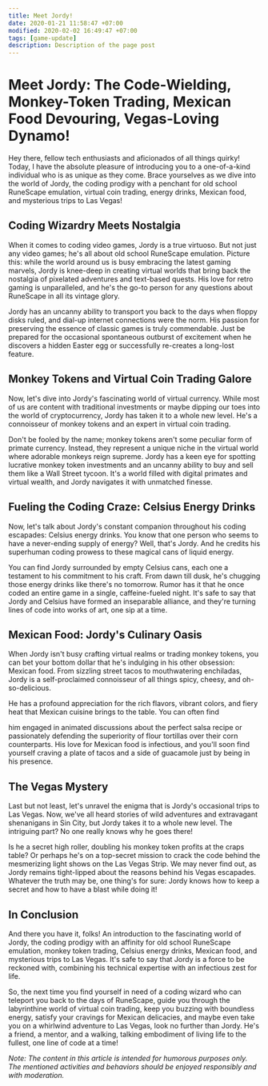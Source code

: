 ```yaml
---
title: Meet Jordy!
date: 2020-01-21 11:58:47 +07:00
modified: 2020-02-02 16:49:47 +07:00
tags: [game-update]
description: Description of the page post
---
```



# Meet Jordy: The Code-Wielding, Monkey-Token Trading, Mexican Food Devouring, Vegas-Loving Dynamo!


Hey there, fellow tech enthusiasts and aficionados of all things quirky! Today, I have the absolute pleasure of introducing you to a one-of-a-kind individual who is as unique as they come. Brace yourselves as we dive into the world of Jordy, the coding prodigy with a penchant for old school RuneScape emulation, virtual coin trading, energy drinks, Mexican food, and mysterious trips to Las Vegas!

## Coding Wizardry Meets Nostalgia

When it comes to coding video games, Jordy is a true virtuoso. But not just any video games; he's all about old school RuneScape emulation. Picture this: while the world around us is busy embracing the latest gaming marvels, Jordy is knee-deep in creating virtual worlds that bring back the nostalgia of pixelated adventures and text-based quests. His love for retro gaming is unparalleled, and he's the go-to person for any questions about RuneScape in all its vintage glory.

Jordy has an uncanny ability to transport you back to the days when floppy disks ruled, and dial-up internet connections were the norm. His passion for preserving the essence of classic games is truly commendable. Just be prepared for the occasional spontaneous outburst of excitement when he discovers a hidden Easter egg or successfully re-creates a long-lost feature.

## Monkey Tokens and Virtual Coin Trading Galore

Now, let's dive into Jordy's fascinating world of virtual currency. While most of us are content with traditional investments or maybe dipping our toes into the world of cryptocurrency, Jordy has taken it to a whole new level. He's a connoisseur of monkey tokens and an expert in virtual coin trading.

Don't be fooled by the name; monkey tokens aren't some peculiar form of primate currency. Instead, they represent a unique niche in the virtual world where adorable monkeys reign supreme. Jordy has a keen eye for spotting lucrative monkey token investments and an uncanny ability to buy and sell them like a Wall Street tycoon. It's a world filled with digital primates and virtual wealth, and Jordy navigates it with unmatched finesse.

## Fueling the Coding Craze: Celsius Energy Drinks

Now, let's talk about Jordy's constant companion throughout his coding escapades: Celsius energy drinks. You know that one person who seems to have a never-ending supply of energy? Well, that's Jordy. And he credits his superhuman coding prowess to these magical cans of liquid energy.

You can find Jordy surrounded by empty Celsius cans, each one a testament to his commitment to his craft. From dawn till dusk, he's chugging those energy drinks like there's no tomorrow. Rumor has it that he once coded an entire game in a single, caffeine-fueled night. It's safe to say that Jordy and Celsius have formed an inseparable alliance, and they're turning lines of code into works of art, one sip at a time.

## Mexican Food: Jordy's Culinary Oasis

When Jordy isn't busy crafting virtual realms or trading monkey tokens, you can bet your bottom dollar that he's indulging in his other obsession: Mexican food. From sizzling street tacos to mouthwatering enchiladas, Jordy is a self-proclaimed connoisseur of all things spicy, cheesy, and oh-so-delicious.

He has a profound appreciation for the rich flavors, vibrant colors, and fiery heat that Mexican cuisine brings to the table. You can often find

him engaged in animated discussions about the perfect salsa recipe or passionately defending the superiority of flour tortillas over their corn counterparts. His love for Mexican food is infectious, and you'll soon find yourself craving a plate of tacos and a side of guacamole just by being in his presence.

## The Vegas Mystery

Last but not least, let's unravel the enigma that is Jordy's occasional trips to Las Vegas. Now, we've all heard stories of wild adventures and extravagant shenanigans in Sin City, but Jordy takes it to a whole new level. The intriguing part? No one really knows why he goes there!

Is he a secret high roller, doubling his monkey token profits at the craps table? Or perhaps he's on a top-secret mission to crack the code behind the mesmerizing light shows on the Las Vegas Strip. We may never find out, as Jordy remains tight-lipped about the reasons behind his Vegas escapades. Whatever the truth may be, one thing's for sure: Jordy knows how to keep a secret and how to have a blast while doing it!

## In Conclusion

And there you have it, folks! An introduction to the fascinating world of Jordy, the coding prodigy with an affinity for old school RuneScape emulation, monkey token trading, Celsius energy drinks, Mexican food, and mysterious trips to Las Vegas. It's safe to say that Jordy is a force to be reckoned with, combining his technical expertise with an infectious zest for life.

So, the next time you find yourself in need of a coding wizard who can teleport you back to the days of RuneScape, guide you through the labyrinthine world of virtual coin trading, keep you buzzing with boundless energy, satisfy your cravings for Mexican delicacies, and maybe even take you on a whirlwind adventure to Las Vegas, look no further than Jordy. He's a friend, a mentor, and a walking, talking embodiment of living life to the fullest, one line of code at a time!

*Note: The content in this article is intended for humorous purposes only. The mentioned activities and behaviors should be enjoyed responsibly and with moderation.*